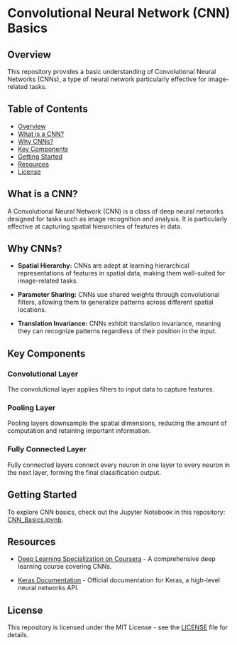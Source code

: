 # Convolutional Neural Network (CNN) Basics

## Overview

This repository provides a basic understanding of Convolutional Neural Networks (CNNs), a type of neural network particularly effective for image-related tasks.

## Table of Contents

- [Overview](#overview)
- [What is a CNN?](#what-is-a-cnn)
- [Why CNNs?](#why-cnns)
- [Key Components](#key-components)
- [Getting Started](#getting-started)
- [Resources](#resources)
- [License](#license)

## What is a CNN?

A Convolutional Neural Network (CNN) is a class of deep neural networks designed for tasks such as image recognition and analysis. It is particularly effective at capturing spatial hierarchies of features in data.

## Why CNNs?

- **Spatial Hierarchy:** CNNs are adept at learning hierarchical representations of features in spatial data, making them well-suited for image-related tasks.

- **Parameter Sharing:** CNNs use shared weights through convolutional filters, allowing them to generalize patterns across different spatial locations.

- **Translation Invariance:** CNNs exhibit translation invariance, meaning they can recognize patterns regardless of their position in the input.

## Key Components

### Convolutional Layer

The convolutional layer applies filters to input data to capture features.

### Pooling Layer

Pooling layers downsample the spatial dimensions, reducing the amount of computation and retaining important information.

### Fully Connected Layer

Fully connected layers connect every neuron in one layer to every neuron in the next layer, forming the final classification output.

## Getting Started

To explore CNN basics, check out the Jupyter Notebook in this repository: [CNN_Basics.ipynb](CNN_Basics.ipynb).

## Resources

- [Deep Learning Specialization on Coursera](https://www.coursera.org/specializations/deep-learning) - A comprehensive deep learning course covering CNNs.

- [Keras Documentation](https://keras.io/) - Official documentation for Keras, a high-level neural networks API.

## License

This repository is licensed under the MIT License - see the [LICENSE](LICENSE) file for details.

